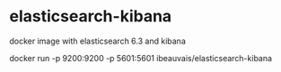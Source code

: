 # elasticsearch-kibana
docker image with elasticsearch 6.3 and kibana 

docker run -p 9200:9200 -p 5601:5601 ibeauvais/elasticsearch-kibana
